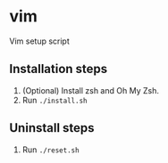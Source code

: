 # vim
Vim setup script

## Installation steps
1. (Optional) Install zsh and Oh My Zsh.
2. Run `./install.sh`

## Uninstall steps
1. Run `./reset.sh`
